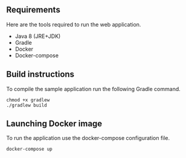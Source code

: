 ## Requirements

Here are the tools required to run the web application.

 - Java 8 (JRE+JDK)
 - Gradle
 - Docker
 - Docker-compose

## Build instructions

To compile the sample application run the following Gradle command.

```
chmod +x gradlew
./gradlew build
```

## Launching Docker image

To run the application use the docker-compose configuration file.

```
docker-compose up
```
